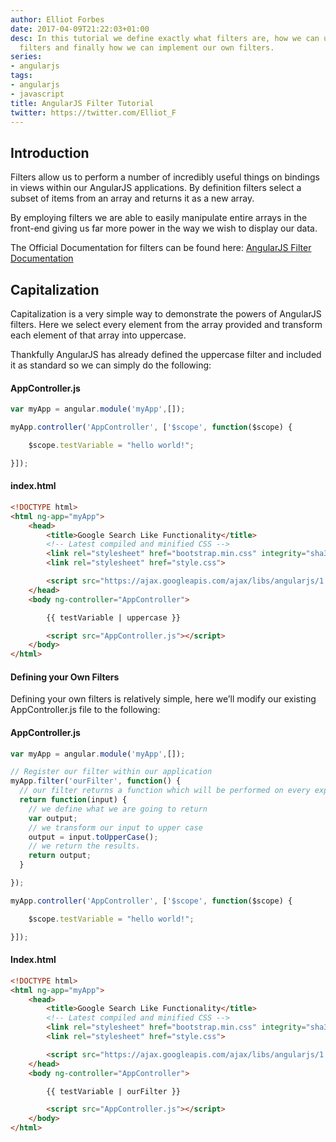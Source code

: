 ```yaml
---
author: Elliot Forbes
date: 2017-04-09T21:22:03+01:00
desc: In this tutorial we define exactly what filters are, how we can use existing
  filters and finally how we can implement our own filters.
series:
- angularjs
tags:
- angularjs
- javascript
title: AngularJS Filter Tutorial
twitter: https://twitter.com/Elliot_F
---
```


## Introduction

Filters allow us to perform a number of incredibly useful things on bindings in views within our AngularJS applications. By definition filters select a subset of items from an array and returns it as a new array.

By employing filters we are able to easily manipulate entire arrays in the front-end giving us far more power in the way we wish to display our data.

The Official Documentation for filters can be found here: [AngularJS Filter Documentation](https://docs.angularjs.org/api/ng/filter/filter)

## Capitalization

Capitalization is a very simple way to demonstrate the powers of AngularJS filters. Here we select every element from the array provided and transform each element of that array into uppercase. 

Thankfully AngularJS has already defined the uppercase filter and included it as standard so we can simply do the following:

#### AppController.js

```js
var myApp = angular.module('myApp',[]);

myApp.controller('AppController', ['$scope', function($scope) {

    $scope.testVariable = "hello world!";

}]);
```

#### index.html

```html
<!DOCTYPE html>
<html ng-app="myApp">
    <head>
        <title>Google Search Like Functionality</title>
        <!-- Latest compiled and minified CSS -->
        <link rel="stylesheet" href="bootstrap.min.css" integrity="sha384-1q8mTJOASx8j1Au+a5WDVnPi2lkFfwwEAa8hDDdjZlpLegxhjVME1fgjWPGmkzs7" crossorigin="anonymous">
        <link rel="stylesheet" href="style.css">

        <script src="https://ajax.googleapis.com/ajax/libs/angularjs/1.4.5/angular.min.js"></script>
    </head>
    <body ng-controller="AppController">

        {{ testVariable | uppercase }}

        <script src="AppController.js"></script>
    </body>
</html>
```

#### Defining your Own Filters

Defining your own filters is relatively simple, here we’ll modify our existing AppController.js file to the following:

#### AppController.js

```js
var myApp = angular.module('myApp',[]);

// Register our filter within our application
myApp.filter('ourFilter', function() {
  // our filter returns a function which will be performed on every expression it's bound to.
  return function(input) {
    // we define what we are going to return
    var output;
    // we transform our input to upper case
    output = input.toUpperCase();
    // we return the results.
    return output;
  }

});

myApp.controller('AppController', ['$scope', function($scope) {

    $scope.testVariable = "hello world!";

}]);
```

#### Index.html

```html
<!DOCTYPE html>
<html ng-app="myApp">
    <head>
        <title>Google Search Like Functionality</title>
        <!-- Latest compiled and minified CSS -->
        <link rel="stylesheet" href="bootstrap.min.css" integrity="sha384-1q8mTJOASx8j1Au+a5WDVnPi2lkFfwwEAa8hDDdjZlpLegxhjVME1fgjWPGmkzs7" crossorigin="anonymous">
        <link rel="stylesheet" href="style.css">

        <script src="https://ajax.googleapis.com/ajax/libs/angularjs/1.4.5/angular.min.js"></script>
    </head>
    <body ng-controller="AppController">

        {{ testVariable | ourFilter }}

        <script src="AppController.js"></script>
    </body>
</html>
```
